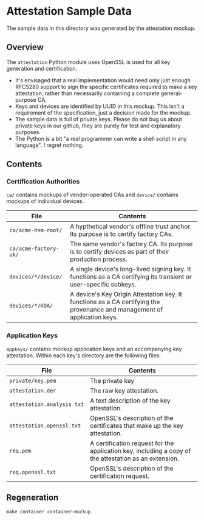 # Attestation Sample Data

The sample data in this directory was generated by the attestation mockup.

## Overview

The `attestation` Python module uses OpenSSL is used for all key generation and certification.

* It's envisaged that a real implementation would need only just enough RFC5280 support to
sign the specific certificates required to make a key attestation,
rather than necessarily containing a complete general-purpose CA.
* Keys and devices are identified by UUID in this mockup. This isn't a requirement of the specification, just a decision made for the mockup.
* The sample data is full of private keys. Please do not bug us about private keys in our github, they are purely for test and explanatory purposes.
* The Python is a bit "a real programmer can write a shell script in any language". I regret nothing.

## Contents

### Certification Authorities

`ca/` contains mockups of vendor-operated CAs and `device/` contains mockups of individual devices.

| **File** | **Contents** |
| -------- | ------------ |
| `ca/acme-hsm-root/` | A hypthetical vendor's offline trust anchor. Its purpose is to certify factory CAs. |
| `ca/acme-factory-uk/` | The same vendor's factory CA. Its purpose is to certify devices as part of their production process. |
| `devices/*/device/` | A single device's long-lived signing key. It functions as a CA certifying its transient or user-specific subkeys. |
| `devices/*/KOA/` | A device's Key Origin Attestation key. It functions as a CA certifying the provenance and management of application keys. |

### Application Keys

`appkeys/` contains mockup application keys and an accompanying key attestation.
Within each key's directory are the following files:

| **File** | **Contents** |
| -------- | ------------ |
| `private/key.pem` | The private key |
| `attestation.der` | The raw key attestation. |
| `attestation.analysis.txt` | A text description of the key attestation. |
| `attestation.openssl.txt` | OpenSSL's description of the certificates that make up the key attestation. |
| `req.pem` | A certification request for the application key, including a copy of the attestation as an extension. |
| `req.openssl.txt` | OpenSSL's description of the certification request. |

## Regeneration

```
make container container-mockup
```
